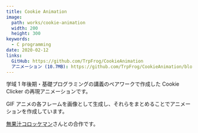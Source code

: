 ```yaml
---
title: Cookie Animation
image: 
  path: works/cookie-animation
  width: 200
  height: 300
keywords:
  - C programming
date: 2020-02-12
links:
  GitHub: https://github.com/TrpFrog/CookieAnimation
  アニメーション (10.7MB): https://github.com/TrpFrog/CookieAnimation/blob/master/anim.gif
---
```


学域 1 年後期・基礎プログラミングの講義のペアワークで作成した Cookie Clicker の再現アニメーションです。

GIF アニメの各フレームを画像として生成し、それらをまとめることでアニメーションを作成しています。

[無果汁コロッケマン](https://twitter.com/croute_pillow)さんとの合作です。
